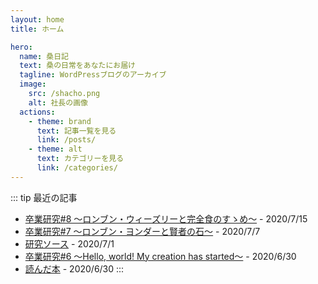 ```yaml
---
layout: home
title: ホーム

hero:
  name: 桑日記
  text: 桑の日常をあなたにお届け
  tagline: WordPressブログのアーカイブ
  image:
    src: /shacho.png
    alt: 社長の画像
  actions:
    - theme: brand
      text: 記事一覧を見る
      link: /posts/
    - theme: alt
      text: カテゴリーを見る
      link: /categories/
---
```


::: tip 最近の記事
- [卒業研究#8 〜ロンブン・ウィーズリーと完全食のすゝめ〜](/posts/sotsuken-8/) - 2020/7/15
- [卒業研究#7 〜ロンブン・ヨンダーと賢者の石〜](/posts/sotsuken-7/) - 2020/7/7
- [研究ソース](/posts/sotsuken-source/) - 2020/7/1
- [卒業研究#6 〜Hello, world! My creation has started〜](/posts/sotsuken-6/) - 2020/6/30
- [読んだ本](/posts/books-i-read/) - 2020/6/30
:::